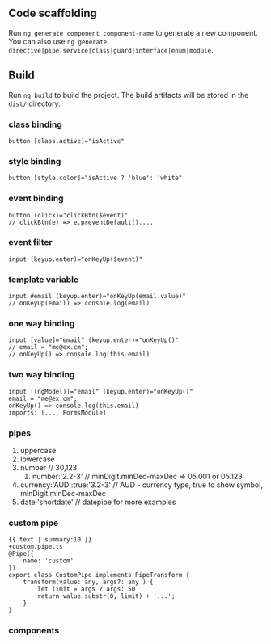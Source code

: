 ## Code scaffolding

Run `ng generate component component-name` to generate a new component. You can also use `ng generate directive|pipe|service|class|guard|interface|enum|module`.

## Build

Run `ng build` to build the project. The build artifacts will be stored in the `dist/` directory.

### class binding
`button [class.active]="isActive"`

### style binding
`button [style.color]="isActive ? 'blue': 'white"`

### event binding
```
button (click)="clickBtn($event)"
// clickBtn(e) => e.preventDefault()....
```

### event filter
`input (keyup.enter)="onKeyUp($event)"`

### template variable
```
input #email (keyup.enter)="onKeyUp(email.value)"
// onKeyUp(email) => console.log(email)
```

### one way binding
```
input [value]="email" (keyup.enter)="onKeyUp()"
// email = "me@ex.cm";
// onKeyUp() => console.log(this.email)
```

### two way binding
```
input [(ngModel)]="email" (keyup.enter)="onKeyUp()"
email = "me@ex.cm"; 
onKeyUp() => console.log(this.email)
imports: [..., FormsModule] 
```
### pipes
1. uppercase
2. lowercase
3. number // 30,123
    1. number:'2.2-3' // minDigit.minDec-maxDec => 05.001 or 05.123
4. currency:'AUD':true:'3.2-3' // AUD - currency type, true to show symbol, minDigit.minDec-maxDec
5. date:'shortdate' // datepipe for more examples

### custom pipe
```
{{ text | summary:10 }}
+custom.pipe.ts
@Pipe({
    name: 'custom'
})
export class CustomPipe implements PipeTransform {
    transform(value: any, args?: any ) {
        let limit = args ? args: 50
        return value.substr(0, limit) + '...';
    }
}
```

### components